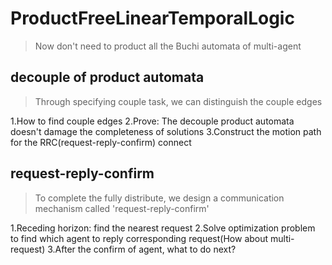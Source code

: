 # ProductFreeLinearTemporalLogic
>Now don't need to product all the Buchi automata of multi-agent
## decouple of product automata
>Through specifying couple task, we can distinguish the couple edges

1.How to find couple edges
2.Prove: The decouple product automata doesn't damage the completeness of solutions
3.Construct the motion path for the RRC(request-reply-confirm) connect 
## request-reply-confirm
>To complete the fully distribute, we design a communication mechanism called 'request-reply-confirm'

1.Receding horizon: find the nearest request
2.Solve optimization problem to find which agent to reply corresponding request(How about multi-request)
3.After the confirm of agent, what to do next?
